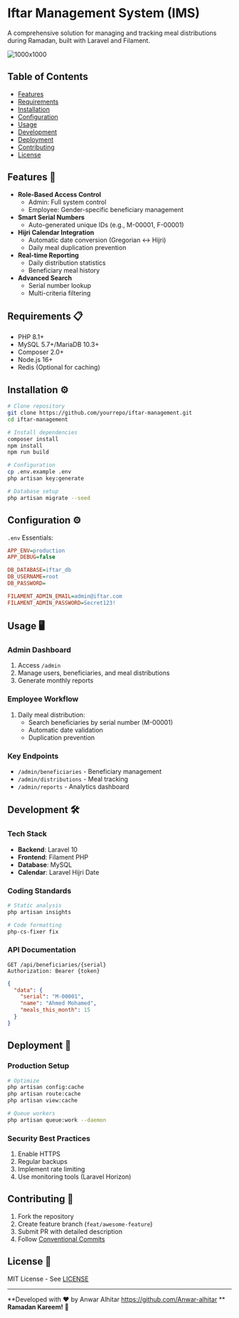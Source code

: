 
# Iftar Management System (IMS)

A comprehensive solution for managing and tracking meal distributions during Ramadan, built with Laravel and Filament.

![1000x1000](https://github.com/user-attachments/assets/9ac446f1-55ac-471e-ad2d-1b8c49a5b40a)


## Table of Contents
- [Features](#features)
- [Requirements](#requirements)
- [Installation](#installation)
- [Configuration](#configuration)
- [Usage](#usage)
- [Development](#development)
- [Deployment](#deployment)
- [Contributing](#contributing)
- [License](#license)

## Features 🚀
- **Role-Based Access Control**
  - Admin: Full system control
  - Employee: Gender-specific beneficiary management
- **Smart Serial Numbers**
  - Auto-generated unique IDs (e.g., M-00001, F-00001)
- **Hijri Calendar Integration**
  - Automatic date conversion (Gregorian ↔ Hijri)
  - Daily meal duplication prevention
- **Real-time Reporting**
  - Daily distribution statistics
  - Beneficiary meal history
- **Advanced Search**
  - Serial number lookup
  - Multi-criteria filtering

## Requirements 📋
- PHP 8.1+
- MySQL 5.7+/MariaDB 10.3+
- Composer 2.0+
- Node.js 16+
- Redis (Optional for caching)

## Installation ⚙️

```bash
# Clone repository
git clone https://github.com/yourrepo/iftar-management.git
cd iftar-management

# Install dependencies
composer install
npm install
npm run build

# Configuration
cp .env.example .env
php artisan key:generate

# Database setup
php artisan migrate --seed
```

## Configuration ⚙️
`.env` Essentials:
```ini
APP_ENV=production
APP_DEBUG=false

DB_DATABASE=iftar_db
DB_USERNAME=root
DB_PASSWORD=

FILAMENT_ADMIN_EMAIL=admin@iftar.com
FILAMENT_ADMIN_PASSWORD=Secret123!
```

## Usage 🖥️

### Admin Dashboard
1. Access `/admin`
2. Manage users, beneficiaries, and meal distributions
3. Generate monthly reports

### Employee Workflow
1. Daily meal distribution:
   - Search beneficiaries by serial number (M-00001)
   - Automatic date validation
   - Duplication prevention

### Key Endpoints
- `/admin/beneficiaries` - Beneficiary management
- `/admin/distributions` - Meal tracking
- `/admin/reports` - Analytics dashboard

## Development 🛠️

### Tech Stack
- **Backend**: Laravel 10
- **Frontend**: Filament PHP
- **Database**: MySQL
- **Calendar**: Laravel Hijri Date

### Coding Standards
```bash
# Static analysis
php artisan insights

# Code formatting
php-cs-fixer fix
```

### API Documentation
```http
GET /api/beneficiaries/{serial}
Authorization: Bearer {token}
```
```json
{
  "data": {
    "serial": "M-00001",
    "name": "Ahmed Mohamed",
    "meals_this_month": 15
  }
}
```

## Deployment 🚀

### Production Setup
```bash
# Optimize
php artisan config:cache
php artisan route:cache
php artisan view:cache

# Queue workers
php artisan queue:work --daemon
```

### Security Best Practices
1. Enable HTTPS
2. Regular backups
3. Implement rate limiting
4. Use monitoring tools (Laravel Horizon)

## Contributing 🤝
1. Fork the repository
2. Create feature branch (`feat/awesome-feature`)
3. Submit PR with detailed description
4. Follow [Conventional Commits](https://www.conventionalcommits.org)

## License 📄
MIT License - See [LICENSE](LICENSE)

---

**Developed with ❤️ by Anwar Alhitar https://github.com/Anwar-alhitar **  
**Ramadan Kareem!** 🌙


